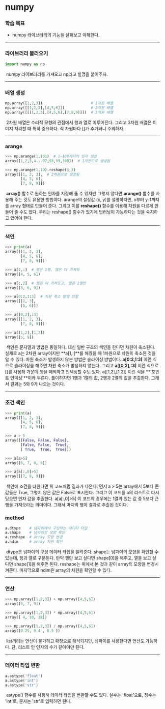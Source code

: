 # numpy



### 학습 목표

- numpy 라이브러리의 기능을 살펴보고 이해한다.



---



### 라이브러리 불러오기

```python
import numpy as np
```

​	numpy 라이브러리를 가져오고 np라고 별명을 붙여주자.



---



### 배열 생성

```python
np.array([1,2,3])                      # 1차원 배열
np.array([[1,2,3],[4,5,6]])            # 2차원 배열
np.array([[[1,2,3],[4,5,6],[7,8,9]]])  # 3차원 배열
```

​	2차원 배열은 수리적 모형의 관점에서 행과 열로 이루어진다. 그리고 3차원 배열은 이미지 처리할 때 특히 중요하다. 각 차원마다 []가 추가되니 주의하자.



---



### arange

```python
>>> np.arange(1,101)  # 1~100까지의 인자 생성
array([1,2,3,4...97,98,99,100])  # 1차원으로 생성됨

>>> np.arange(1,10).reshape(3,3)
array([[1, 2, 3],  # 2차원으로 생성됨
       [4, 5, 6],
       [7, 8, 9]])
```

​	**array()** 함수로 원하는 인자를 지정해 줄 수 있지만 그렇지 않다면 **arange()** 함수를 사용해 주는 것도 유용한 방법이다. arange의 설정값 (x, y)를 설명하자면, x부터 y-1까지를 array 형태로 만들어 준다. 그리고 이를 **reshape()** 함수를 이용해 차원을 다르게 만들어 줄 수도 있다. 우리는 reshape() 함수가 있기에 딥러닝이 가능하다는 것을 숙지하고 있어야 한다.



---



### 색인

```python
>>> print(a)
array([[1, 2, 3],
       [4, 5, 6],
       [7, 8, 9]])

>>> a[1,:]  # 행은 1행, 열은 다 가져와
array([4, 5, 6])

>>> a[:,2]  # 행은 다 가져오고, 열은 2열만
array([3, 6, 9])

>>> a[0:2,1:3]  # 차원 축소 발생 안함
array([[2, 3],
       [5, 6]])

>>> a[[0,2],:3]
array([[1, 2, 3],
       [7, 8, 9]])

>>> a[[1,2],[1,2]]
array([5, 9])
```

​	색인은 문자열과 방법은 동일하다. 대신 일반 구조의 색인을 한다면 차원이 축소된다. 실제로 a는 2차원 array이지만 **a[1,:]**를 해줬을 때 1차원으로 차원이 축소된 것을 알 수 있다. 차원 축소가 발생하지 않는 방법은 슬라이싱 방법이다. **a[0:2,1:3]** 이런 식으로 슬라이싱을 해주면 차원 축소가 발생하지 않는다. 그리고 **a[[0,2],:3]** 이런 식으로 []를 사용해 가운데 행을 제외하고 인덱싱할 수도 있다. a[[1,2],[1,2]] 이런 식을 **'포인트 인덱싱'**이라 부른다. 풀이하자면 1행과 1열의 값, 2행과 2열의 값을 추출한다. 그래서 결과는 5와 9가 나오는 것이다.



---



### 조건 색인

```python
>>> print(a)
array([[1, 2, 3],
       [4, 5, 6],
       [7, 8, 9]])

>>> a > 5
array([[False, False, False],
       [False, False,  True],
       [ True,  True,  True]])

>>> a[a>5]
array([6, 7, 8, 9])

>>> a[a[:,0]>5]
array([[7, 8, 9]])
```

​	색인에 조건을 더한다면 위 코드처럼 결과가 나온다. 먼저 a > 5는 array에서 5보다 큰 값들은 True, 그렇지 않은 값은 False로 표시한다. 그리고 이 코드를 a의 리스트로 다시 담으면 인자 값을 추출한다. a[a[:,0]>5] 이 코드의 경우에는 1열의 있는 값 중 5보다 큰 행을 가져오라는 의미이다. 그래서 마지막 행이 결과로 추출된 것이다.



### method

```python
a.dtype    # 넘파이에서 구성하는 데이터 타입
a.shape    # 넘파이의 모양 확인
a.reshape  # array 모양 변경
a.ndim     # array 차원 확인
```

​	dtype은 넘파이의 구성 데이터 타입을 알려준다. shape는 넘파이의 모양을 확인할 수 있는데, 행과 열로 구분된다. 만약 행만 보고 싶다면 shape[0]을 해주고, 열을 보고 싶다면 shape[1]을 해주면 된다. reshape는 위에서 본 것과 같이 array의 모양을 변경시켜준다. 마지막으로 ndim은 array의 차원을 확인할 수 있다. 



---



### 연산

```python
>>> np.array([1,2,3]) + np.array([4,5,6])
array([5, 7, 9])

>>> np.array([1,2,3]) * np.array([4,5,6])
array([ 4, 10, 18])

>>> np.array([1,2,3]) / np.array([4,5,6])
array([0.25, 0.4 , 0.5 ])
```

​	list끼리는 연산이 불가하고 확장으로 해석되지만, 넘파이를 사용한다면 연산도 가능하다. 단, 리스트 안 인자의 수가 같아야만 된다.



---



### 데이터 타입 변환

```python
a.astype('float')
a.astype('int')
a.astype('str')
```

​	astype() 함수를 사용해 데이터 타입을 변환할 수도 있다. 실수는 'float'으로, 정수는 'int'로, 문자는 'str'로 입력하면 된다.